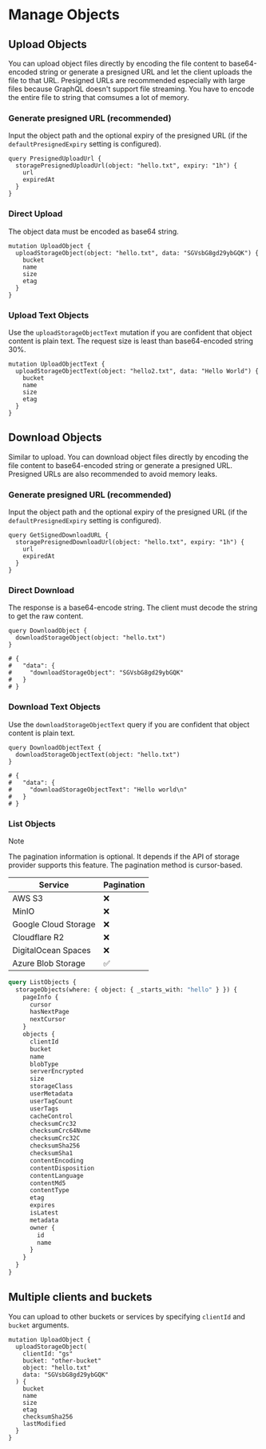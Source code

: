 # Manage Objects

## Upload Objects

You can upload object files directly by encoding the file content to base64-encoded string or generate a presigned URL and let the client uploads the file to that URL. Presigned URLs are recommended especially with large files because GraphQL doesn't support file streaming. You have to encode the entire file to string that comsumes a lot of memory.

### Generate presigned URL (recommended)

Input the object path and the optional expiry of the presigned URL (if the `defaultPresignedExpiry` setting is configured).

```gql
query PresignedUploadUrl {
  storagePresignedUploadUrl(object: "hello.txt", expiry: "1h") {
    url
    expiredAt
  }
}
```

### Direct Upload

The object data must be encoded as base64 string.

```gql
mutation UploadObject {
  uploadStorageObject(object: "hello.txt", data: "SGVsbG8gd29ybGQK") {
    bucket
    name
    size
    etag
  }
}
```

### Upload Text Objects

Use the `uploadStorageObjectText` mutation if you are confident that object content is plain text. The request size is least than base64-encoded string 30%.

```gql
mutation UploadObjectText {
  uploadStorageObjectText(object: "hello2.txt", data: "Hello World") {
    bucket
    name
    size
    etag
  }
}
```

## Download Objects

Similar to upload. You can download object files directly by encoding the file content to base64-encoded string or generate a presigned URL. Presigned URLs are also recommended to avoid memory leaks.

### Generate presigned URL (recommended)

Input the object path and the optional expiry of the presigned URL (if the `defaultPresignedExpiry` setting is configured).

```gql
query GetSignedDownloadURL {
  storagePresignedDownloadUrl(object: "hello.txt", expiry: "1h") {
    url
    expiredAt
  }
}
```

### Direct Download

The response is a base64-encode string. The client must decode the string to get the raw content.

```gql
query DownloadObject {
  downloadStorageObject(object: "hello.txt")
}

# {
#   "data": {
#     "downloadStorageObject": "SGVsbG8gd29ybGQK"
#   }
# }
```

### Download Text Objects

Use the `downloadStorageObjectText` query if you are confident that object content is plain text.

```gql
query DownloadObjectText {
  downloadStorageObjectText(object: "hello.txt")
}

# {
#   "data": {
#     "downloadStorageObjectText": "Hello world\n"
#   }
# }
```

### List Objects

> [!NOTE]
> The pagination information is optional. It depends if the API of storage provider supports this feature. The pagination method is cursor-based.

| Service              | Pagination |
| -------------------- | ---------- |
| AWS S3               | :x:        |
| MinIO                | :x:        |
| Google Cloud Storage | :x:        |
| Cloudflare R2        | :x:        |
| DigitalOcean Spaces  | :x:        |
| Azure Blob Storage   | ✅         |

```graphql
query ListObjects {
  storageObjects(where: { object: { _starts_with: "hello" } }) {
    pageInfo {
      cursor
      hasNextPage
      nextCursor
    }
    objects {
      clientId
      bucket
      name
      blobType
      serverEncrypted
      size
      storageClass
      userMetadata
      userTagCount
      userTags
      cacheControl
      checksumCrc32
      checksumCrc64Nvme
      checksumCrc32C
      checksumSha256
      checksumSha1
      contentEncoding
      contentDisposition
      contentLanguage
      contentMd5
      contentType
      etag
      expires
      isLatest
      metadata
      owner {
        id
        name
      }
    }
  }
}
```

## Multiple clients and buckets

You can upload to other buckets or services by specifying `clientId` and `bucket` arguments.

```gql
mutation UploadObject {
  uploadStorageObject(
    clientId: "gs"
    bucket: "other-bucket"
    object: "hello.txt"
    data: "SGVsbG8gd29ybGQK"
  ) {
    bucket
    name
    size
    etag
    checksumSha256
    lastModified
  }
}
```
